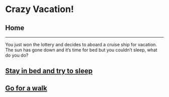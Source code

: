 # Crazy Vacation!
## Home
---
You just won the lottery and decides to aboard a cruise ship for vacation. The sun has gone down and it’s time for bed but you couldn’t sleep, what do you do?
## [Stay in bed and try to sleep](bed.md)
## [Go for a walk](walk.md)
